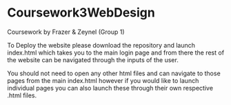 # Coursework3WebDesign

Coursework by Frazer & Zeynel (Group 1)

To Deploy the website please download the repository and launch index.html which takes you to the main login page and from there the rest of the website can be navigated through the inputs of the user.

You should not need to open any other html files and can navigate to those pages from the main index.html however if you would like to launch individual pages you can also launch these through their own respective .html files.